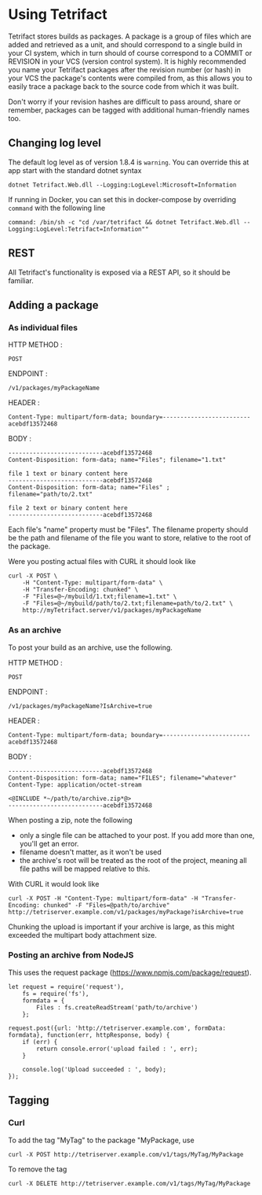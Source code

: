 # Using Tetrifact

Tetrifact stores builds as packages. A package is a group of files which are added and retrieved as a unit, and should correspond to a single build in your CI system, which in turn should of course correspond to a COMMIT or REVISION in your VCS (version control system). It is highly recommended you name your Tetrifact packages after the revision number (or hash) in your VCS the package's contents were compiled from, as this allows you to easily trace a package back to the source code from which it was built.

Don't worry if your revision hashes are difficult to pass around, share or remember, packages can be tagged with additional human-friendly names too.

## Changing log level

The default log level as of version 1.8.4 is `warning`. You can override this at app start with the standard dotnet syntax

    dotnet Tetrifact.Web.dll --Logging:LogLevel:Microsoft=Information

If running in Docker, you can set this in docker-compose by overriding `command` with the following line

    command: /bin/sh -c "cd /var/tetrifact && dotnet Tetrifact.Web.dll --Logging:LogLevel:Tetrifact=Information""

## REST

All Tetrifact's functionality is exposed via a REST API, so it should be familiar.

## Adding a package

### As individual files

HTTP METHOD :

    POST

ENDPOINT :

    /v1/packages/myPackageName

HEADER :

    Content-Type: multipart/form-data; boundary=-------------------------acebdf13572468 

BODY :

    ---------------------------acebdf13572468
    Content-Disposition: form-data; name="Files"; filename="1.txt" 

    file 1 text or binary content here
    ---------------------------acebdf13572468
    Content-Disposition: form-data; name="Files" ; filename="path/to/2.txt"

    file 2 text or binary content here
    ---------------------------acebdf13572468

Each file's "name" property must be "Files". The filename property should be the path and filename of the file you want to store, relative to the root of the package.

Were you posting actual files with CURL it should look like

    curl -X POST \
        -H "Content-Type: multipart/form-data" \
        -H "Transfer-Encoding: chunked" \
        -F "Files=@~/mybuild/1.txt;filename=1.txt" \
        -F "Files=@~/mybuild/path/to/2.txt;filename=path/to/2.txt" \
        http://myTetrifact.server/v1/packages/myPackageName 

### As an archive

To post your build as an archive, use the following.

HTTP METHOD :

    POST

ENDPOINT :

    /v1/packages/myPackageName?IsArchive=true

HEADER :

    Content-Type: multipart/form-data; boundary=-------------------------acebdf13572468 

BODY :

    ---------------------------acebdf13572468
    Content-Disposition: form-data; name="FILES"; filename="whatever"
    Content-Type: application/octet-stream

    <@INCLUDE *~/path/to/archive.zip*@>
    ---------------------------acebdf13572468

When posting a zip, note the following

- only a single file can be attached to your post. If you add more than one, you'll get an error.
- filename doesn't matter, as it won't be used
- the archive's root will be treated as the root of the project, meaning all file paths will be mapped relative to this.

With CURL it would look like

    curl -X POST -H "Content-Type: multipart/form-data" -H "Transfer-Encoding: chunked" -F "Files=@path/to/archive" http://tetriserver.example.com/v1/packages/myPackage?isArchive=true 

Chunking the upload is important if your archive is large, as this might exceeded the multipart body attachment size.

### Posting an archive from NodeJS

This uses the request package (https://www.npmjs.com/package/request).

    let request = require('request'),
        fs = require('fs'),
        formdata = {
            Files : fs.createReadStream('path/to/archive')
        };

    request.post({url: 'http://tetriserver.example.com', formData: formdata}, function(err, httpResponse, body) {
        if (err) {
            return console.error('upload failed : ', err);
        }

        console.log('Upload succeeded : ', body);
    });

## Tagging

### Curl

To add the tag "MyTag" to the package "MyPackage, use

    curl -X POST http://tetriserver.example.com/v1/tags/MyTag/MyPackage

To remove the tag

    curl -X DELETE http://tetriserver.example.com/v1/tags/MyTag/MyPackage
